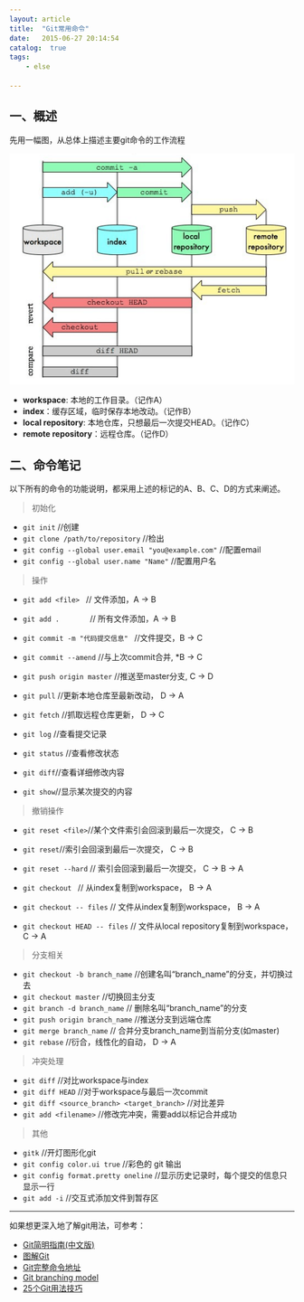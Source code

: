 ```yaml
---
layout: article
title:  "Git常用命令"
date:   2015-06-27 20:14:54
catalog:  true
tags:
    - else

---
```


## 一、概述

先用一幅图，从总体上描述主要git命令的工作流程


  ![git](/images/git/1.png)

- **workspace**: 本地的工作目录。（记作A）
- **index**：缓存区域，临时保存本地改动。（记作B）
- **local repository**: 本地仓库，只想最后一次提交HEAD。（记作C）
- **remote repository**：远程仓库。（记作D）

## 二、命令笔记

以下所有的命令的功能说明，都采用上述的标记的A、B、C、D的方式来阐述。

>初始化

- `git init`  //创建
- `git clone /path/to/repository`    //检出
-  `git config --global user.email "you@example.com"` //配置email
- `git config --global user.name "Name"` //配置用户名

>操作

- `git add <file> `     //  文件添加，A → B
- `git add .       `    // 所有文件添加，A → B

- `git commit -m "代码提交信息" `    //文件提交，B  → C
- `git commit --amend` //与上次commit合并, *B → C

- `git push origin master`   //推送至master分支,   C → D
- `git pull` //更新本地仓库至最新改动， D → A
- `git fetch` //抓取远程仓库更新， D → C

- `git log` //查看提交记录
- `git status` //查看修改状态
- `git diff`//查看详细修改内容
- `git show`//显示某次提交的内容

>撤销操作

- `git reset <file>`//某个文件索引会回滚到最后一次提交， C → B
- `git reset`//索引会回滚到最后一次提交， C → B
- `git reset --hard`  // 索引会回滚到最后一次提交， C → B → A

-  `git checkout ` // 从index复制到workspace， B → A
-  `git checkout -- files` // 文件从index复制到workspace， B → A
-  `git checkout HEAD -- files` // 文件从local repository复制到workspace， C → A

>分支相关

- `git checkout -b branch_name`  //创建名叫“branch_name”的分支，并切换过去
- `git checkout master` //切换回主分支
- `git branch -d branch_name`  // 删除名叫“branch_name”的分支
- `git push origin branch_name`  //推送分支到远端仓库
- `git merge branch_name` // 合并分支branch_name到当前分支(如master)
- `git rebase` //衍合，线性化的自动， D → A

>冲突处理

- `git diff` //对比workspace与index
- `git diff HEAD` //对于workspace与最后一次commit
- `git diff <source_branch> <target_branch>` //对比差异
- `git add <filename>` //修改完冲突，需要add以标记合并成功


>其他

-  `gitk` //开灯图形化git
- `git config color.ui true` //彩色的 git 输出
- `git config format.pretty oneline` //显示历史记录时，每个提交的信息只显示一行
- `git add -i` //交互式添加文件到暂存区





----------

如果想更深入地了解git用法，可参考：

- [Git简明指南(中文版)](http://rogerdudler.github.io/git-guide/index.zh.html)
- [图解Git](https://marklodato.github.io/visual-git-guide/index-zh-cn.html)
- [Git完整命令地址](https://git-scm.com/book/zh)
- [Git branching model](http://nvie.com/posts/a-successful-git-branching-model/)
- [25个Git用法技巧](http://www.techug.com/25-git-tips)
